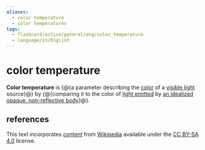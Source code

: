 ```yaml
---
aliases:
  - color temperature
  - color temperatures
tags:
  - flashcard/active/general/eng/color_temperature
  - language/in/English
---
```


# color temperature

__Color temperature__ is {@{a parameter describing the [color](color.md) of a [visible light](light.md) source}@} by {@{comparing it to the color of [light emitted](black-body%20radiation.md) by [an idealized opaque, non-reflective body](black%20body.md)}@}. <!--SR:!2028-05-14,922,290-->

## references

This text incorporates [content](https://en.wikipedia.org/wiki/color_temperature) from [Wikipedia](Wikipedia.md) available under the [CC BY-SA 4.0](https://creativecommons.org/licenses/by-sa/4.0/) license.
